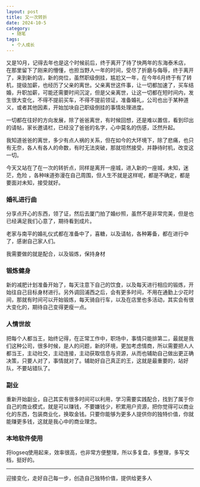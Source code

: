 ```yaml
---
layout: post
title: 又一次转折
date: 2024-10-5
category:
  - 随笔
tags:
  - 个人成长
---
```

又是10月，记得去年也是这个时候前后，终于离开了待了快两年的东海泰禾店，在那里留下了刚来的懵懂，也担当野人一年的时间，受尽了折磨与侮辱，终于离开了，来到新的店，新的岗位，虽然职级倒挂，尴尬又一年，在今年6月终于有了转机，提级加薪，也经历了父亲的离世。父亲离世这件事，让一切都加速了，买车结婚，升职加薪，可能还需要时间沉淀，但是父亲离世，让这一切都在短时间内，发生很大变化，不得不提前买车，不得不提前领证，准备婚礼，公司也出于某种道义，或者其他因素，开始加块自己职级倒挂的事情处理进度。

一切都在往好的方向发展，除了爸爸离世，有时候回想，还是难以置信，看到印出的请帖，家长邀请栏，已经没了爸爸的名字，心中莫名的伤感，泛然升起。

我知道爸爸的离世，多少有点人祸的关系，但在如今的大环境下，除了悲痛，也只有无奈，各人有各人的命数，有时无法突破，那就坦然接受，并静待时机，改变这一切。

今天又站在了在一次的转折点，同样是离开一座城，进入新的一座城，未知，迷茫，危险 ，各种味道弥漫在自己周围，但人生不就是这样呢，都是不确定，都是要面对未知，接受就好。

### 婚礼进行曲

分享点开心的东西，领了证，然后去厦门拍了婚纱照，虽然不是非常完美，但是也已经满足我们心意了，期待看到成片。

老家与南平的婚礼仪式都在准备中了，喜糖，以及请帖，各种筹备，都在进行中了，感谢自己家人们。

我需要做的就是配合，以及锻炼，保持身材

### 锻炼健身

新的减肥计划准备开始了，每天注意下自己的饮食，以及每天进行相应的锻炼，开始往自己目标身材进行。另外调回浦西之后，会有更多时间，不用在通勤上少花时间，那就有时间可以开始锻炼，每天骑自行车，以及在店里也多活动，其实会有很大变化的，期待自己变得更瘦一点。

### 人情世故

把每个人都当王，始终记得，在正常工作中，职场中，事情只能排第二，最就是我们这种公司，很多时候，是人的问题，新的环境，更加考虑情商，所以需要把人人都当王，主动社交，主动连接，主动获取信息与资源，从而也辅助自己做出更正确决策，只要人对了，事情就对了。辅助好自己真正的王，这就是最重要的，站好队，不要站错队了。

### 副业

重新开始副业，自己其实有很多时间可以利用，学习需要实践配合，找到了属于你自己的商业模式，就是可以赚钱，不要嫌钱少，积累用户资源，把你觉得可以商业化的东西，包装商业化，换取金钱。只要你能够为更多人提供你的独特价值，你就能赚更多钱，这就是我心中的商业理念。

### 本地软件使用

将logseq使用起来，效率很高，也非常方便整理，所以多复盘，多整理，多写文档，挺好的。

---

迎接变化，走好自己每一步，创造自己独特价值，提供给更多人